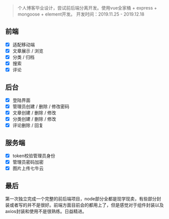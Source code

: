 > 个人博客毕业设计，尝试前后端分离开发。使用vue全家桶 + express + mongoose + element开发。
> 开发时间：2019.11.25 - 2019.12.18
## 前端
 - [x] 适配移动端
 - [x] 文章展示 / 浏览
 - [x] 分类 / 归档
 - [x] 搜索
 - [x] 评论

## 后台
 - [x] 登陆界面
 - [x] 管理员创建 / 删除 / 修改密码
 - [x] 文章创建 / 删除 / 修改
 - [x] 分类创建 / 删除 / 修改
 - [x] 评论删除 / 回复
 
 ## 服务端
 - [x] token校验管理员身份
 - [x] 管理员密码加密
 - [x] 图片上传七牛云

## 最后
第一次独立完成一个完整的前后端项目，node部分全都是现学现卖，有些部分封装或者写的并不是很好。前端方面目前会的都用上了，但是感觉对于组件封装以及axios封装和使用不是很熟练。日益精进。
